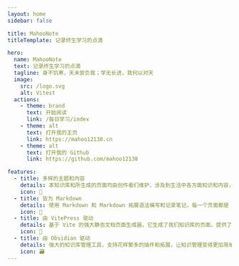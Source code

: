 ```yaml
---
layout: home
sidebar: false

title: MahooNote
titleTemplate: 记录终生学习的点滴

hero:
  name: MahooNote
  text: 记录终生学习的点滴
  tagline: 身不饥寒，天未尝负我；学无长进，我何以对天
  image:
    src: /logo.svg
    alt: Vitest
  actions:
    - theme: brand
      text: 开始阅读
      link: /每日学习/index
    - theme: alt
      text: 打开我的主页
      link: https://mahoo12138.cn
    - theme: alt
      text: 打开我的 Github
      link: https://github.com/mahoo12138

features:
  - title: 多样的主题和内容
    details: 本知识库和所生成的页面均由创作者们维护，涉及到生活中各方面知识和内容，也不乏我们的回忆和畅想。
    icon: 🌈
  - title: 皆为 Markdown
    details: 使用 Markdown 和 Markdown 拓展语法编写和记录笔记，每一个页面都是 Markdown 文件。
    icon: 📃
  - title: 由 VitePress 驱动
    details: 基于 Vite 的强大静态文档页面生成器，它生成了我们知识库的页面，提供了简单易用的主题和工具。
    icon: 🚀
  - title: 由 Obsidian 驱动
    details: 强大的知识库管理工具，支持花样繁多的插件和拓展，让知识管理变得更加简单。
    icon: 🗃
---
```


